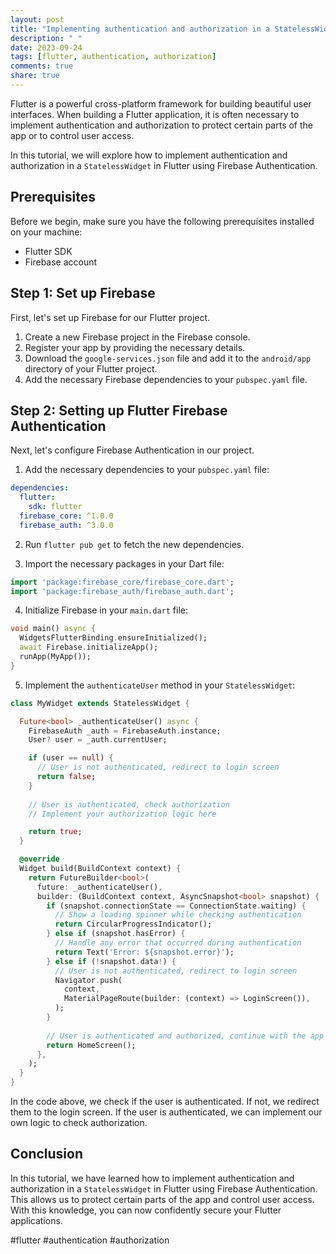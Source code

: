 ```yaml
---
layout: post
title: "Implementing authentication and authorization in a StatelessWidget in Flutter"
description: " "
date: 2023-09-24
tags: [flutter, authentication, authorization]
comments: true
share: true
---
```


Flutter is a powerful cross-platform framework for building beautiful user interfaces. When building a Flutter application, it is often necessary to implement authentication and authorization to protect certain parts of the app or to control user access.

In this tutorial, we will explore how to implement authentication and authorization in a `StatelessWidget` in Flutter using Firebase Authentication.

## Prerequisites

Before we begin, make sure you have the following prerequisites installed on your machine:

- Flutter SDK
- Firebase account

## Step 1: Set up Firebase

First, let's set up Firebase for our Flutter project. 

1. Create a new Firebase project in the Firebase console.
2. Register your app by providing the necessary details.
3. Download the `google-services.json` file and add it to the `android/app` directory of your Flutter project.
4. Add the necessary Firebase dependencies to your `pubspec.yaml` file.

## Step 2: Setting up Flutter Firebase Authentication

Next, let's configure Firebase Authentication in our project.

1. Add the necessary dependencies to your `pubspec.yaml` file:

```yaml
dependencies:
  flutter:
    sdk: flutter
  firebase_core: ^1.0.0
  firebase_auth: ^3.0.0
```

2. Run `flutter pub get` to fetch the new dependencies.

3. Import the necessary packages in your Dart file:

```dart
import 'package:firebase_core/firebase_core.dart';
import 'package:firebase_auth/firebase_auth.dart';
```

4. Initialize Firebase in your `main.dart` file:

```dart
void main() async {
  WidgetsFlutterBinding.ensureInitialized();
  await Firebase.initializeApp();
  runApp(MyApp());
}
```

5. Implement the `authenticateUser` method in your `StatelessWidget`:

```dart
class MyWidget extends StatelessWidget {

  Future<bool> _authenticateUser() async {
    FirebaseAuth _auth = FirebaseAuth.instance;
    User? user = _auth.currentUser;

    if (user == null) {
      // User is not authenticated, redirect to login screen
      return false;
    }
    
    // User is authenticated, check authorization
    // Implement your authorization logic here

    return true;
  }

  @override
  Widget build(BuildContext context) {
    return FutureBuilder<bool>(
      future: _authenticateUser(),
      builder: (BuildContext context, AsyncSnapshot<bool> snapshot) {
        if (snapshot.connectionState == ConnectionState.waiting) {
          // Show a loading spinner while checking authentication
          return CircularProgressIndicator();
        } else if (snapshot.hasError) {
          // Handle any error that occurred during authentication
          return Text('Error: ${snapshot.error}');
        } else if (!snapshot.data!) {
          // User is not authenticated, redirect to login screen
          Navigator.push(
            context,
            MaterialPageRoute(builder: (context) => LoginScreen()),
          );
        }
        
        // User is authenticated and authorized, continue with the app flow
        return HomeScreen();
      },
    );
  }
}
```

In the code above, we check if the user is authenticated. If not, we redirect them to the login screen. If the user is authenticated, we can implement our own logic to check authorization.

## Conclusion

In this tutorial, we have learned how to implement authentication and authorization in a `StatelessWidget` in Flutter using Firebase Authentication. This allows us to protect certain parts of the app and control user access. With this knowledge, you can now confidently secure your Flutter applications.

#flutter #authentication #authorization